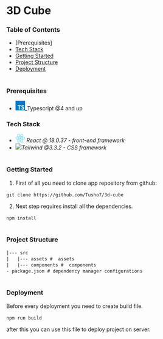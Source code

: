 # 3D Cube
### Table of Contents

- [Prerequisites]
- [Tech Stack](#Tech-Stack)
- [Getting Started](#Getting-Started)
- [Project Structure](#Project-Structure)
- [Deployment](#Deployment)
#

### Prerequisites

- <img src="public/typescript.png" width="25" style="top: 8px"/>\_Typescript @4 and up

### Tech Stack

- <img src="public/react.png" width="25" style="top: 8px" /> _React @ 18.0.37 - front-end framework_
- <img src="public/tailwiwind.png" width="25" style="top: 8px" />_Tailwind @3.3.2 - CSS framework_

#

### Getting Started

1. First of all you need to clone app repository from github:

```
git clone https://github.com/Tusho7/3d-cube
```

2. Next step requires install all the dependencies.

```
npm install
```

#

### Project Structure

```
|--- src
|   |--- assets #  assets
|   |--- components #  components
- package.json # dependency manager configurations
```

#

### Deployment

Before every deployment you need to create build file.

```
npm run build
```

after this you can use this file to deploy project on server.